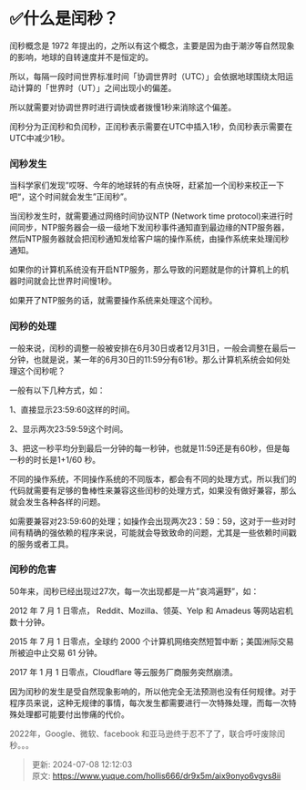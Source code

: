 # ✅什么是闰秒？

闰秒概念是 1972 年提出的，之所以有这个概念，主要是因为由于潮汐等自然现象的影响，地球的自转速度并不是恒定的。



所以，每隔一段时间世界标准时间「协调世界时（UTC）」会依据地球围绕太阳运动计算的「世界时（UT）」之间出现小的偏差。



所以就需要对协调世界时进行调快或者拨慢1秒来消除这个偏差。



闰秒分为正闰秒和负闰秒，正闰秒表示需要在UTC中插入1秒，负闰秒表示需要在UTC中减少1秒。



### 闰秒发生
当科学家们发现”哎呀、今年的地球转的有点快呀，赶紧加一个闰秒来校正一下吧“，这个时间就会发生”正闰秒”。



当闰秒发生时，就需要通过网络时间协议NTP (Network time protocol)来进行时间同步，NTP服务器会一级一级地下发闰秒事件通知直到最边缘的NTP服务器，然后NTP服务器就会把闰秒通知发给客户端的操作系统，由操作系统来处理闰秒通知。



如果你的计算机系统没有开启NTP服务，那么导致的问题就是你的计算机上的机器时间就会比世界时间慢1秒。

如果开了NTP服务的话，就需要操作系统来处理这个闰秒。

### 闰秒的处理
一般来说，闰秒的调整一般被安排在6月30日或者12月31日，一般会调整在最后一分钟，也就是说，某一年的6月30日的11:59分有61秒。那么计算机系统会如何处理这个闰秒呢？



一般有以下几种方式，如：



1、直接显示23:59:60这样的时间。

2、显示两次23:59:59这个时间。

3、把这一秒平均分到最后一分钟的每一秒钟，也就是11:59还是有60秒，但是每一秒的时长是1+1/60 秒。



不同的操作系统，不同操作系统的不同版本，都会有不同的处理方式，所以我们的代码就需要有足够的鲁棒性来兼容这些闰秒的处理方式，如果没有做好兼容，那么就会发生各种各样的问题。



如需要兼容对23:59:60的处理；如操作会出现两次23：59：59，这对于一些对时间有精确的强依赖的程序来说，可能就会导致致命的问题，尤其是一些依赖时间戳的服务或者工具。

### 闰秒的危害
50年来，闰秒已经出现过27次，每一次出现都是一片”哀鸿遍野”，如：



2012 年 7 月 1 日零点， Reddit、Mozilla、领英、Yelp 和 Amadeus 等网站宕机数十分钟。

2015 年 7 月 1 日零点，全球约 2000 个计算机网络突然短暂中断；美国洲际交易所被迫中止交易 61 分钟。

2017 年 1 月 1 日零点，Cloudflare 等云服务厂商服务突然崩溃。

因为闰秒的发生是受自然现象影响的，所以他完全无法预测也没有任何规律。对于程序员来说，这种无规律的事情，每次发生都需要进行一次特殊处理，而每一次特殊处理都可能要付出惨痛的代价。



<font style="color:rgb(85, 85, 85);">2022年，Google、微软、facebook 和亚马逊终于忍不了了，联合呼吁废除闰秒。。。</font>



> 更新: 2024-07-08 12:12:03  
> 原文: <https://www.yuque.com/hollis666/dr9x5m/aix9onyo6vgvs8ii>